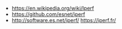 - https://en.wikipedia.org/wiki/Iperf
- https://github.com/esnet/iperf
- http://software.es.net/iperf/ https://iperf.fr/
